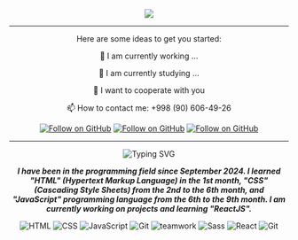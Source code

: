 <div align="center">
  <img src="https://readme-typing-svg.herokuapp.com?size=35&duration=4000&color=KAALL&lines=Hello+how+are+you;I'm+Odil+Shukurboyev;and+Frontend+Developer""/>


<hr/>










Here are some ideas to get you started:

  🔭 I am currently working ...
  
  🌱 I am currently studying ...
  
  👯 I want to cooperate with you
  
  📫 How to contact me: +998 (90) 606-49-26

[![Follow on GitHub](https://img.shields.io/badge/GitHub-white?style=for-the-badge&logo=github&logoColor=black)](https://github.com/shukurboyevodil)
[![Follow on GitHub](https://img.shields.io/badge/Linked-in-blue?style=for-the-badge)](https://linkedin.com/OdilShukurboyev)
[![Follow on GitHub](https://img.shields.io/badge/telegtam-blue?style=for-the-badge&logo=telegram&logoColor=white)](https://t.me/Odil)


<hr/>

![Typing SVG](https://readme-typing-svg.herokuapp.com?size=15&duration=6000&color=569&lines=Contact+me;find+time+for+ideas;share+them+with+others;)

***I have been in the programming field since September 2024. I learned "HTML" (Hypertext Markup Language) in the 1st month, "CSS" (Cascading Style Sheets) from the 2nd to the 6th month, and "JavaScript" programming language from the 6th to the 9th month. I am currently working on projects and learning "ReactJS".***

![HTML](https://img.shields.io/badge/HTML-orange)
![CSS](https://img.shields.io/badge/CSS-blue?logo=CSS)
![JavaScript](https://img.shields.io/badge/JavaScript-ES6+-yellow?logo=javascript)
![Git](https://img.shields.io/badge/Git-gray?logo=Git)
![teamwork](https://img.shields.io/badge/teamwork-cyan)
![Sass](https://img.shields.io/badge/Sass-white?logo=sass)
![React](https://img.shields.io/badge/React-gray?logo=react)
![Git](https://img.shields.io/badge/Github-darkgray?logo=Github)



</div>












